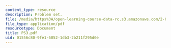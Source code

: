 ```yaml
---
content_type: resource
description: Problem set.
file: /media/https%3A/open-learning-course-data-rc.s3.amazonaws.com/2-068-computational-ocean-acoustics-13-853-spring-2003/01556c809fe160521db32b211f295d0e_PS3.pdf
file_type: application/pdf
resourcetype: Document
title: PS3.pdf
uid: 01556c80-9fe1-6052-1db3-2b211f295d0e
---
```

